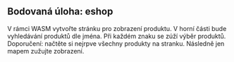 ## Bodovaná úloha: eshop
V rámci WASM vytvořte stránku pro zobrazení produktu. V horní části bude vyhledávání produktů dle jména. Při každém znaku se zúží výběr produktů.
Doporučení: načtěte si nejrpve všechny produkty na stranku. Následně jen mapem zužujte zobrazení.